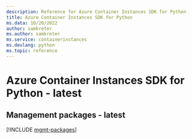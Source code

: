 ```yaml
---
description: Reference for Azure Container Instances SDK for Python
title: Azure Container Instances SDK for Python
ms.data: 10/20/2022
author: samkreter
ms.author: samkreter
ms.service: containerinstances
ms.devlang: python
ms.topic: reference
---
```

# Azure Container Instances SDK for Python - latest

## Management packages - latest
[!INCLUDE [mgmt-packages](container-instances-mgmt-index.md)]